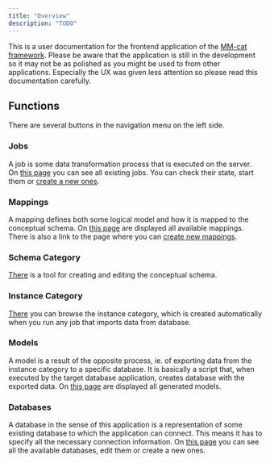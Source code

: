```yaml
---
title: "Overview"
description: "TODO"
---
```


This is a user documentation for the frontend application of the [MM-cat framework](https://gitlab.mff.cuni.cz/contosp/evolution-management). Please be aware that the application is still in the development so it may not be as polished as you might be used to from other applications. Especially the UX was given less attention so please read this documentation carefully.

## Functions

There are several buttons in the navigation menu on the left side.

### Jobs

A job is some data transformation process that is executed on the server. On [this page](jobs.md) you can see all existing jobs. You can check their state, start them or [create a new ones]().

### Mappings

A mapping defines both some logical model and how it is mapped to the conceptual schema. On [this page](mappings.md) are displayed all available mappings. There is also a link to the page where you can [create new mappings]().

### Schema Category

[There](schemaCategoryEditor.md) is a tool for creating and editing the conceptual schema.

### Instance Category

[There]() you can browse the instance category, which is created automatically when you run any job that imports data from database.

### Models

A model is a result of the opposite process, ie. of exporting data from the instance category to a specific database. It is basically a script that, when executed by the target database application, creates database with the exported data. On [this page](models.md) are displayed all generated models.

### Databases

A database in the sense of this application is a representation of some existing database to which the application can connect. This means it has to specify all the necessary connection information. On [this page](databases.md) you can see all the available databases, edit them or create a new ones.